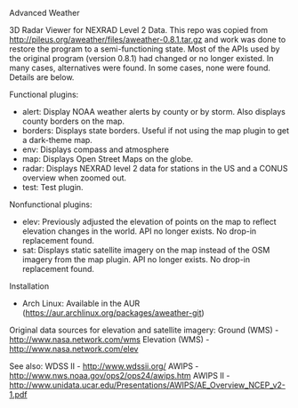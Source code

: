 Advanced Weather

3D Radar Viewer for NEXRAD Level 2 Data.
This repo was copied from http://pileus.org/aweather/files/aweather-0.8.1.tar.gz and work was done to restore the program to a semi-functioning state.
Most of the APIs used by the original program (version 0.8.1) had changed or no longer existed. In many cases, alternatives were found. In some cases, none were found. Details are below.

Functional plugins:
- alert: Display NOAA weather alerts by county or by storm. Also displays county borders on the map.
- borders: Displays state borders. Useful if not using the map plugin to get a dark-theme map.
- env: Displays compass and atmosphere
- map: Displays Open Street Maps on the globe.
- radar: Displays NEXRAD level 2 data for stations in the US and a CONUS overview when zoomed out.
- test: Test plugin.

Nonfunctional plugins:
- elev: Previously adjusted the elevation of points on the map to reflect elevation changes in the world. API no longer exists. No drop-in replacement found.
- sat: Displays static satellite imagery on the map instead of the OSM imagery from the map plugin. API no longer exists. No drop-in replacement found.

Installation
- Arch Linux: Available in the AUR (https://aur.archlinux.org/packages/aweather-git)

Original data sources for elevation and satellite imagery:
Ground    (WMS) - http://www.nasa.network.com/wms
Elevation (WMS) - http://www.nasa.network.com/elev

See also:
WDSS II  - http://www.wdssii.org/
AWIPS    - http://www.nws.noaa.gov/ops2/ops24/awips.htm
AWIPS II - http://www.unidata.ucar.edu/Presentations/AWIPS/AE_Overview_NCEP_v2-1.pdf
